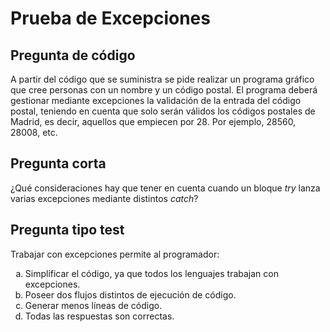 # Prueba de Excepciones

## Pregunta de código
A partir del código que se suministra se pide realizar un programa gráfico que cree personas con un nombre y un código postal.
El programa deberá gestionar mediante excepciones la validación de la entrada del código postal, teniendo en cuenta que solo serán válidos los códigos postales de Madrid, es decir, aquellos que empiecen por 28. Por ejemplo, 28560, 28008, etc.


## Pregunta corta
¿Qué consideraciones hay que tener en cuenta cuando un bloque *try* lanza varias excepciones mediante distintos *catch*?

<style type="text/css">
    ol { list-style-type: lower-alpha; }
</style>

## Pregunta tipo test
Trabajar con excepciones permite al programador:
1. Simplificar el código, ya que todos los lenguajes trabajan con excepciones.
2. Poseer dos flujos distintos de ejecución de código.
3. Generar menos líneas de código.
4. Todas las respuestas son correctas.

